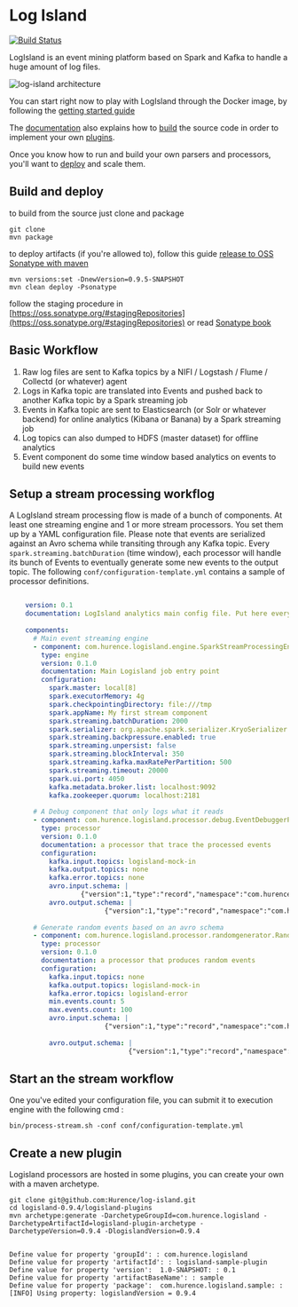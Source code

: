 Log Island
==========

[![Build
Status](https://travis-ci.org/Hurence/log-island.svg?branch=master)](https://travis-ci.org/Hurence/log-island)

LogIsland is an event mining platform based on Spark and Kafka to handle a huge amount of log files.

![log-island architecture](http://hurence.github.io/log-island//public/LogIsland-architecture.png)

You can start right now to play with LogIsland through the Docker image, by following the [getting started guide](http://hurence.github.io/log-island/getting-started/)

The [documentation](http://hurence.github.io/log-island/) also explains how to [build]((http://hurence.github.io/log-island/build)) the source code in order to implement your own [plugins](http://hurence.github.io/log-island/plugins/).

Once you know how to run and build your own parsers and processors, you'll want to [deploy](http://hurence.github.io/log-island/deploy/) and scale them.


## Build and deploy
to build from the source just clone and package

    git clone
    mvn package
    
to deploy artifacts (if you're allowed to), follow this guide [release to OSS Sonatype with maven](http://central.sonatype.org/pages/apache-maven.html)

    
    mvn versions:set -DnewVersion=0.9.5-SNAPSHOT
    mvn clean deploy -Psonatype
    
follow the staging procedure in [https://oss.sonatype.org/#stagingRepositories](https://oss.sonatype.org/#stagingRepositories) or read [Sonatype book](http://books.sonatype.com/nexus-book/reference/staging-deployment.html#staging-maven)
    


## Basic Workflow

1. Raw log files are sent to Kafka topics by a NIFI / Logstash / Flume / Collectd (or whatever) agent 
3. Logs in Kafka topic are translated into Events and pushed back to another Kafka topic by a Spark streaming job
3. Events in Kafka topic are sent to Elasticsearch (or Solr or whatever backend) for online analytics (Kibana or Banana) by a Spark streaming job
4. Log topics can also dumped to HDFS (master dataset) for offline analytics
5. Event component do some time window based analytics on events to build new events



    

## Setup a stream processing workflog

A LogIsland stream processing flow is made of a bunch of components. At least one streaming engine and 1 or more stream processors. You set them up by a YAML configuration file. Please note that events are serialized against an Avro schema while transiting through any Kafka topic. Every `spark.streaming.batchDuration` (time window), each processor will handle its bunch of Events to eventually generate some new events to the output topic.
The following `conf/configuration-template.yml` contains a sample of processor definitions.

```YAML

    version: 0.1
    documentation: LogIsland analytics main config file. Put here every engine or component config
    
    components:
      # Main event streaming engine
      - component: com.hurence.logisland.engine.SparkStreamProcessingEngine
        type: engine
        version: 0.1.0
        documentation: Main Logisland job entry point
        configuration:
          spark.master: local[8]
          spark.executorMemory: 4g
          spark.checkpointingDirectory: file:///tmp
          spark.appName: My first stream component
          spark.streaming.batchDuration: 2000
          spark.serializer: org.apache.spark.serializer.KryoSerializer
          spark.streaming.backpressure.enabled: true
          spark.streaming.unpersist: false
          spark.streaming.blockInterval: 350
          spark.streaming.kafka.maxRatePerPartition: 500
          spark.streaming.timeout: 20000
          spark.ui.port: 4050
          kafka.metadata.broker.list: localhost:9092
          kafka.zookeeper.quorum: localhost:2181
    
      # A Debug component that only logs what it reads
      - component: com.hurence.logisland.processor.debug.EventDebuggerProcessor
        type: processor
        version: 0.1.0
        documentation: a processor that trace the processed events
        configuration:
          kafka.input.topics: logisland-mock-in
          kafka.output.topics: none
          kafka.error.topics: none
          avro.input.schema: |
                  {"version":1,"type":"record","namespace":"com.hurence.logisland","name":"Event","fields":[{"name":"_type","type":"string"},{"name":"_id","type":"string"},{"name":"timestamp","type":"long"},{"name":"method","type":"string"},{"name":"ipSource","type":"string"},{"name":"ipTarget","type":"string"},{"name":"urlScheme","type":"string"},{"name":"urlHost","type":"string"},{"name":"urlPort","type":"string"},{"name":"urlPath","type":"string"},{"name":"requestSize","type":"int"},{"name":"responseSize","type":"int"},{"name":"isOutsideOfficeHours","type":"boolean"},{"name":"isHostBlacklisted","type":"boolean"},{"name":"tags","type":{"type":"array","items":"string"}}]}
          avro.output.schema: |
                        {"version":1,"type":"record","namespace":"com.hurence.logisland","name":"Event","fields":[{"name":"_type","type":"string"},{"name":"_id","type":"string"},{"name":"timestamp","type":"long"},{"name":"method","type":"string"},{"name":"ipSource","type":"string"},{"name":"ipTarget","type":"string"},{"name":"urlScheme","type":"string"},{"name":"urlHost","type":"string"},{"name":"urlPort","type":"string"},{"name":"urlPath","type":"string"},{"name":"requestSize","type":"int"},{"name":"responseSize","type":"int"},{"name":"isOutsideOfficeHours","type":"boolean"},{"name":"isHostBlacklisted","type":"boolean"},{"name":"tags","type":{"type":"array","items":"string"}}]}
    
      # Generate random events based on an avro schema
      - component: com.hurence.logisland.processor.randomgenerator.RandomEventGeneratorProcessor
        type: processor
        version: 0.1.0
        documentation: a processor that produces random events
        configuration:
          kafka.input.topics: none
          kafka.output.topics: logisland-mock-in
          kafka.error.topics: logisland-error
          min.events.count: 5
          max.events.count: 100
          avro.input.schema: |
                        {"version":1,"type":"record","namespace":"com.hurence.logisland","name":"Event","fields":[{"name":"_type","type":"string"},{"name":"_id","type":"string"},{"name":"timestamp","type":"long"},{"name":"method","type":"string"},{"name":"ipSource","type":"string"},{"name":"ipTarget","type":"string"},{"name":"urlScheme","type":"string"},{"name":"urlHost","type":"string"},{"name":"urlPort","type":"string"},{"name":"urlPath","type":"string"},{"name":"requestSize","type":"int"},{"name":"responseSize","type":"int"},{"name":"isOutsideOfficeHours","type":"boolean"},{"name":"isHostBlacklisted","type":"boolean"},{"name":"tags","type":{"type":"array","items":"string"}}]}
          
          avro.output.schema: |
                              {"version":1,"type":"record","namespace":"com.hurence.logisland","name":"Event","fields":[{"name":"_type","type":"string"},{"name":"_id","type":"string"},{"name":"timestamp","type":"long"},{"name":"method","type":"string"},{"name":"ipSource","type":"string"},{"name":"ipTarget","type":"string"},{"name":"urlScheme","type":"string"},{"name":"urlHost","type":"string"},{"name":"urlPort","type":"string"},{"name":"urlPath","type":"string"},{"name":"requestSize","type":"int"},{"name":"responseSize","type":"int"},{"name":"isOutsideOfficeHours","type":"boolean"},{"name":"isHostBlacklisted","type":"boolean"},{"name":"tags","type":{"type":"array","items":"string"}}]}
```    



## Start an the stream workflow

One you've edited your configuration file, you can submit it to execution engine with the following cmd :


    bin/process-stream.sh -conf conf/configuration-template.yml


## Create a new plugin
Logisland processors are hosted in some plugins, you can create your own with a maven archetype.


    git clone git@github.com:Hurence/log-island.git
    cd logisland-0.9.4/logisland-plugins
    mvn archetype:generate -DarchetypeGroupId=com.hurence.logisland -DarchetypeArtifactId=logisland-plugin-archetype -DarchetypeVersion=0.9.4 -DlogislandVersion=0.9.4
    
    
    Define value for property 'groupId': : com.hurence.logisland
    Define value for property 'artifactId': : logisland-sample-plugin
    Define value for property 'version':  1.0-SNAPSHOT: : 0.1
    Define value for property 'artifactBaseName': : sample
    Define value for property 'package':  com.hurence.logisland.sample: :
    [INFO] Using property: logislandVersion = 0.9.4


